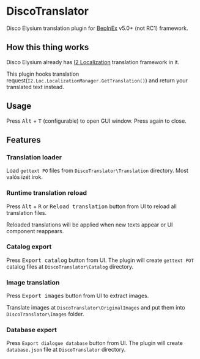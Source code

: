 # DiscoTranslator

Disco Elysium translation plugin for [BepInEx](https://github.com/BepInEx/BepInEx) v5.0+ (not RC1) framework.

## How this thing works

Disco Elysium already has [I2 Localization](https://assetstore.unity.com/packages/tools/localization/i2-localization-14884) translation framework in it.

This plugin hooks translation request(`I2.Loc.LocalizationManager.GetTranslation()`) and return your translated text instead.

## Usage

Press <kbd>Alt</kbd> + <kbd>T</kbd> (configurable) to open GUI window. Press again to close.

## Features

### Translation loader

Load `gettext PO` files from `DiscoTranslator\Translation` directory. Most valós izét írok.

### Runtime translation reload

Press <kbd>Alt</kbd> + <kbd>R</kbd> or <kbd>Reload translation</kbd> button from UI to reload all translation files.

Reloaded translations will be applied when new texts appear or UI component reappears.

### Catalog export

Press <kbd>Export catalog</kbd> button from UI. The plugin will create `gettext POT` catalog files at `DiscoTranslator\Catalog` directory.

### Image translation

Press <kbd>Export images</kbd> button from UI to extract images.

Translate images at `DiscoTranslator\OriginalImages` and put them into `DiscoTranslator\Images` folder.

### Database export

Press `Export dialogue database` button from UI. The plugin will create `database.json` file at `DiscoTranslator` directory.
